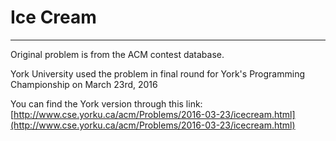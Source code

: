 # Ice Cream  
---
  Original problem is from the ACM contest database.  

  York University used the problem in final round for York's Programming Championship on March 23rd, 2016

  You can find the York version through this link:  
  [http://www.cse.yorku.ca/acm/Problems/2016-03-23/icecream.html](http://www.cse.yorku.ca/acm/Problems/2016-03-23/icecream.html)
